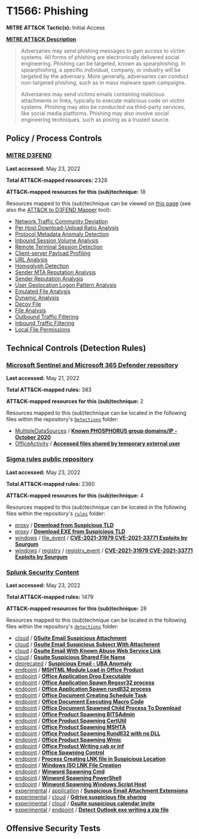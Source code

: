 # T1566: Phishing
**MITRE ATT&CK Tactic(s):** Initial Access

**[MITRE ATT&CK Description](https://attack.mitre.org/techniques/T1566)**
<blockquote>Adversaries may send phishing messages to gain access to victim systems. All forms of phishing are electronically delivered social engineering. Phishing can be targeted, known as spearphishing. In spearphishing, a specific individual, company, or industry will be targeted by the adversary. More generally, adversaries can conduct non-targeted phishing, such as in mass malware spam campaigns.

Adversaries may send victims emails containing malicious attachments or links, typically to execute malicious code on victim systems. Phishing may also be conducted via third-party services, like social media platforms. Phishing may also involve social engineering techniques, such as posing as a trusted source.</blockquote>

## Policy / Process Controls
### [MITRE D3FEND](https://d3fend.mitre.org/)
**Last accessed:** May 23, 2022

**Total ATT&CK-mapped resources:** 2328

**ATT&CK-mapped resources for this (sub)technique:** 18

Resources mapped to this (sub)technique can be viewed on [this page](https://d3fend.mitre.org/) (see also the [ATT&CK to D3FEND Mapper](https://d3fend.mitre.org/tools/attack-mapper) tool):

* [Network Traffic Community Deviation](https://d3fend.mitre.org/technique/d3f:NetworkTrafficCommunityDeviation)
* [Per Host Download-Upload Ratio Analysis](https://d3fend.mitre.org/technique/d3f:PerHostDownload-UploadRatioAnalysis)
* [Protocol Metadata Anomaly Detection](https://d3fend.mitre.org/technique/d3f:ProtocolMetadataAnomalyDetection)
* [Inbound Session Volume Analysis](https://d3fend.mitre.org/technique/d3f:InboundSessionVolumeAnalysis)
* [Remote Terminal Session Detection](https://d3fend.mitre.org/technique/d3f:RemoteTerminalSessionDetection)
* [Client-server Payload Profiling](https://d3fend.mitre.org/technique/d3f:Client-serverPayloadProfiling)
* [URL Analysis](https://d3fend.mitre.org/technique/d3f:URLAnalysis)
* [Homoglyph Detection](https://d3fend.mitre.org/technique/d3f:HomoglyphDetection)
* [Sender MTA Reputation Analysis](https://d3fend.mitre.org/technique/d3f:SenderMTAReputationAnalysis)
* [Sender Reputation Analysis](https://d3fend.mitre.org/technique/d3f:SenderReputationAnalysis)
* [User Geolocation Logon Pattern Analysis](https://d3fend.mitre.org/technique/d3f:UserGeolocationLogonPatternAnalysis)
* [Emulated File Analysis](https://d3fend.mitre.org/technique/d3f:EmulatedFileAnalysis)
* [Dynamic Analysis](https://d3fend.mitre.org/technique/d3f:DynamicAnalysis)
* [Decoy File](https://d3fend.mitre.org/technique/d3f:DecoyFile)
* [File Analysis](https://d3fend.mitre.org/technique/d3f:FileAnalysis)
* [Outbound Traffic Filtering](https://d3fend.mitre.org/technique/d3f:OutboundTrafficFiltering)
* [Inbound Traffic Filtering](https://d3fend.mitre.org/technique/d3f:InboundTrafficFiltering)
* [Local File Permissions](https://d3fend.mitre.org/technique/d3f:LocalFilePermissions)

## Technical Controls (Detection Rules)
### [Microsoft Sentinel and Microsoft 365 Defender repository](https://github.com/Azure/Azure-Sentinel)
**Last accessed:** May 21, 2022

**Total ATT&CK-mapped rules:** 383

**ATT&CK-mapped resources for this (sub)technique:** 2

Resources mapped to this (sub)technique can be located in the following files within the repository's <code>[Detections](https://github.com/Azure/Azure-Sentinel/tree/master/Detections)</code> folder:

* [MultipleDataSources](https://github.com/Azure/Azure-Sentinel/tree/master/Detections/MultipleDataSources/) / **[Known PHOSPHORUS group domains/IP - October 2020](https://github.com/Azure/Azure-Sentinel/blob/master/Detections/MultipleDataSources/KnownPHOSPHORUSDomainsIP-October2020.yaml)**
* [OfficeActivity](https://github.com/Azure/Azure-Sentinel/tree/master/Detections/OfficeActivity/) / **[Accessed files shared by temporary external user](https://github.com/Azure/Azure-Sentinel/blob/master/Detections/OfficeActivity/External%20User%20added%20to%20Team%20and%20immediately%20uploads%20file.yaml)**

### [Sigma rules public repository](https://github.com/SigmaHQ/sigma)
**Last accessed:** May 23, 2022

**Total ATT&CK-mapped rules:** 2360

**ATT&CK-mapped resources for this (sub)technique:** 4

Resources mapped to this (sub)technique can be located in the following files within the repository's <code>[rules](https://github.com/SigmaHQ/sigma/tree/master/rules)</code> folder:

* [proxy](https://github.com/SigmaHQ/sigma/tree/master/rules/proxy/) / **[Download from Suspicious TLD](https://github.com/SigmaHQ/sigma/blob/master/rules/proxy/proxy_download_susp_tlds_blacklist.yml)**
* [proxy](https://github.com/SigmaHQ/sigma/tree/master/rules/proxy/) / **[Download EXE from Suspicious TLD](https://github.com/SigmaHQ/sigma/blob/master/rules/proxy/proxy_download_susp_tlds_whitelist.yml)**
* [windows](https://github.com/SigmaHQ/sigma/tree/master/rules/windows/) / [file_event](https://github.com/SigmaHQ/sigma/tree/master/rules/windows/file_event/) / **[CVE-2021-31979 CVE-2021-33771 Exploits by Sourgum](https://github.com/SigmaHQ/sigma/blob/master/rules/windows/file_event/file_event_win_cve_2021_31979_cve_2021_33771_exploits.yml)**
* [windows](https://github.com/SigmaHQ/sigma/tree/master/rules/windows/) / [registry](https://github.com/SigmaHQ/sigma/tree/master/rules/windows/registry/) / [registry_event](https://github.com/SigmaHQ/sigma/tree/master/rules/windows/registry/registry_event/) / **[CVE-2021-31979 CVE-2021-33771 Exploits by Sourgum](https://github.com/SigmaHQ/sigma/blob/master/rules/windows/registry/registry_event/registry_event_cve_2021_31979_cve_2021_33771_exploits.yml)**

### [Splunk Security Content](https://github.com/splunk/security_content)
**Last accessed:** May 23, 2022

**Total ATT&CK-mapped rules:** 1479

**ATT&CK-mapped resources for this (sub)technique:** 28

Resources mapped to this (sub)technique can be located in the following files within the repository's <code>[detections](https://github.com/splunk/security_content/tree/develop/detections)</code> folder:

* [cloud](https://github.com/splunk/security_content/tree/develop/detections/cloud/) / **[GSuite Email Suspicious Attachment](https://github.com/splunk/security_content/blob/develop/detections/cloud/gsuite_email_suspicious_attachment.yml)**
* [cloud](https://github.com/splunk/security_content/tree/develop/detections/cloud/) / **[Gsuite Email Suspicious Subject With Attachment](https://github.com/splunk/security_content/blob/develop/detections/cloud/gsuite_email_suspicious_subject_with_attachment.yml)**
* [cloud](https://github.com/splunk/security_content/tree/develop/detections/cloud/) / **[Gsuite Email With Known Abuse Web Service Link](https://github.com/splunk/security_content/blob/develop/detections/cloud/gsuite_email_with_known_abuse_web_service_link.yml)**
* [cloud](https://github.com/splunk/security_content/tree/develop/detections/cloud/) / **[Gsuite Suspicious Shared File Name](https://github.com/splunk/security_content/blob/develop/detections/cloud/gsuite_suspicious_shared_file_name.yml)**
* [deprecated](https://github.com/splunk/security_content/tree/develop/detections/deprecated/) / **[Suspicious Email - UBA Anomaly](https://github.com/splunk/security_content/blob/develop/detections/deprecated/suspicious_email___uba_anomaly.yml)**
* [endpoint](https://github.com/splunk/security_content/tree/develop/detections/endpoint/) / **[MSHTML Module Load in Office Product](https://github.com/splunk/security_content/blob/develop/detections/endpoint/mshtml_module_load_in_office_product.yml)**
* [endpoint](https://github.com/splunk/security_content/tree/develop/detections/endpoint/) / **[Office Application Drop Executable](https://github.com/splunk/security_content/blob/develop/detections/endpoint/office_application_drop_executable.yml)**
* [endpoint](https://github.com/splunk/security_content/tree/develop/detections/endpoint/) / **[Office Application Spawn Regsvr32 process](https://github.com/splunk/security_content/blob/develop/detections/endpoint/office_application_spawn_regsvr32_process.yml)**
* [endpoint](https://github.com/splunk/security_content/tree/develop/detections/endpoint/) / **[Office Application Spawn rundll32 process](https://github.com/splunk/security_content/blob/develop/detections/endpoint/office_application_spawn_rundll32_process.yml)**
* [endpoint](https://github.com/splunk/security_content/tree/develop/detections/endpoint/) / **[Office Document Creating Schedule Task](https://github.com/splunk/security_content/blob/develop/detections/endpoint/office_document_creating_schedule_task.yml)**
* [endpoint](https://github.com/splunk/security_content/tree/develop/detections/endpoint/) / **[Office Document Executing Macro Code](https://github.com/splunk/security_content/blob/develop/detections/endpoint/office_document_executing_macro_code.yml)**
* [endpoint](https://github.com/splunk/security_content/tree/develop/detections/endpoint/) / **[Office Document Spawned Child Process To Download](https://github.com/splunk/security_content/blob/develop/detections/endpoint/office_document_spawned_child_process_to_download.yml)**
* [endpoint](https://github.com/splunk/security_content/tree/develop/detections/endpoint/) / **[Office Product Spawning BITSAdmin](https://github.com/splunk/security_content/blob/develop/detections/endpoint/office_product_spawning_bitsadmin.yml)**
* [endpoint](https://github.com/splunk/security_content/tree/develop/detections/endpoint/) / **[Office Product Spawning CertUtil](https://github.com/splunk/security_content/blob/develop/detections/endpoint/office_product_spawning_certutil.yml)**
* [endpoint](https://github.com/splunk/security_content/tree/develop/detections/endpoint/) / **[Office Product Spawning MSHTA](https://github.com/splunk/security_content/blob/develop/detections/endpoint/office_product_spawning_mshta.yml)**
* [endpoint](https://github.com/splunk/security_content/tree/develop/detections/endpoint/) / **[Office Product Spawning Rundll32 with no DLL](https://github.com/splunk/security_content/blob/develop/detections/endpoint/office_product_spawning_rundll32_with_no_dll.yml)**
* [endpoint](https://github.com/splunk/security_content/tree/develop/detections/endpoint/) / **[Office Product Spawning Wmic](https://github.com/splunk/security_content/blob/develop/detections/endpoint/office_product_spawning_wmic.yml)**
* [endpoint](https://github.com/splunk/security_content/tree/develop/detections/endpoint/) / **[Office Product Writing cab or inf](https://github.com/splunk/security_content/blob/develop/detections/endpoint/office_product_writing_cab_or_inf.yml)**
* [endpoint](https://github.com/splunk/security_content/tree/develop/detections/endpoint/) / **[Office Spawning Control](https://github.com/splunk/security_content/blob/develop/detections/endpoint/office_spawning_control.yml)**
* [endpoint](https://github.com/splunk/security_content/tree/develop/detections/endpoint/) / **[Process Creating LNK file in Suspicious Location](https://github.com/splunk/security_content/blob/develop/detections/endpoint/process_creating_lnk_file_in_suspicious_location.yml)**
* [endpoint](https://github.com/splunk/security_content/tree/develop/detections/endpoint/) / **[Windows ISO LNK File Creation](https://github.com/splunk/security_content/blob/develop/detections/endpoint/windows_iso_lnk_file_creation.yml)**
* [endpoint](https://github.com/splunk/security_content/tree/develop/detections/endpoint/) / **[Winword Spawning Cmd](https://github.com/splunk/security_content/blob/develop/detections/endpoint/winword_spawning_cmd.yml)**
* [endpoint](https://github.com/splunk/security_content/tree/develop/detections/endpoint/) / **[Winword Spawning PowerShell](https://github.com/splunk/security_content/blob/develop/detections/endpoint/winword_spawning_powershell.yml)**
* [endpoint](https://github.com/splunk/security_content/tree/develop/detections/endpoint/) / **[Winword Spawning Windows Script Host](https://github.com/splunk/security_content/blob/develop/detections/endpoint/winword_spawning_windows_script_host.yml)**
* [experimental](https://github.com/splunk/security_content/tree/develop/detections/experimental/) / [application](https://github.com/splunk/security_content/tree/develop/detections/experimental/application/) / **[Suspicious Email Attachment Extensions](https://github.com/splunk/security_content/blob/develop/detections/experimental/application/suspicious_email_attachment_extensions.yml)**
* [experimental](https://github.com/splunk/security_content/tree/develop/detections/experimental/) / [cloud](https://github.com/splunk/security_content/tree/develop/detections/experimental/cloud/) / **[Gdrive suspicious file sharing](https://github.com/splunk/security_content/blob/develop/detections/experimental/cloud/gdrive_suspicious_file_sharing.yml)**
* [experimental](https://github.com/splunk/security_content/tree/develop/detections/experimental/) / [cloud](https://github.com/splunk/security_content/tree/develop/detections/experimental/cloud/) / **[Gsuite suspicious calendar invite](https://github.com/splunk/security_content/blob/develop/detections/experimental/cloud/gsuite_suspicious_calendar_invite.yml)**
* [experimental](https://github.com/splunk/security_content/tree/develop/detections/experimental/) / [endpoint](https://github.com/splunk/security_content/tree/develop/detections/experimental/endpoint/) / **[Detect Outlook exe writing a zip file](https://github.com/splunk/security_content/blob/develop/detections/experimental/endpoint/detect_outlook_exe_writing_a_zip_file.yml)**


## Offensive Security Tests
